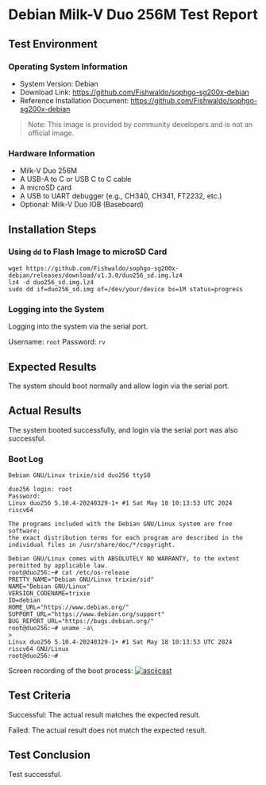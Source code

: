 # Debian Milk-V Duo 256M Test Report

## Test Environment

### Operating System Information

- System Version: Debian
- Download Link: https://github.com/Fishwaldo/sophgo-sg200x-debian
- Reference Installation Document: https://github.com/Fishwaldo/sophgo-sg200x-debian

> Note: This image is provided by community developers and is not an official image.

### Hardware Information

- Milk-V Duo 256M
- A USB-A to C or USB C to C cable
- A microSD card
- A USB to UART debugger (e.g., CH340, CH341, FT2232, etc.)
- Optional: Milk-V Duo IOB (Baseboard)

## Installation Steps

### Using `dd` to Flash Image to microSD Card 

```shell
wget https://github.com/Fishwaldo/sophgo-sg200x-debian/releases/download/v1.3.0/duo256_sd.img.lz4
lz4 -d duo256_sd.img.lz4
sudo dd if=duo256_sd.img of=/dev/your/device bs=1M status=progress
```

### Logging into the System

Logging into the system via the serial port.

Username: `root`
Password: `rv`

## Expected Results

The system should boot normally and allow login via the serial port.

## Actual Results

The system booted successfully, and login via the serial port was also successful.

### Boot Log

```log
Debian GNU/Linux trixie/sid duo256 ttyS0

duo256 login: root
Password: 
Linux duo256 5.10.4-20240329-1+ #1 Sat May 18 10:13:53 UTC 2024 riscv64

The programs included with the Debian GNU/Linux system are free software;
the exact distribution terms for each program are described in the
individual files in /usr/share/doc/*/copyright.

Debian GNU/Linux comes with ABSOLUTELY NO WARRANTY, to the extent
permitted by applicable law.
root@duo256:~# cat /etc/os-release 
PRETTY_NAME="Debian GNU/Linux trixie/sid"
NAME="Debian GNU/Linux"
VERSION_CODENAME=trixie
ID=debian
HOME_URL="https://www.debian.org/"
SUPPORT_URL="https://www.debian.org/support"
BUG_REPORT_URL="https://bugs.debian.org/"
root@duo256:~# uname -a\
> 
Linux duo256 5.10.4-20240329-1+ #1 Sat May 18 10:13:53 UTC 2024 riscv64 GNU/Linux
root@duo256:~# 

```

Screen recording of the boot process:
[![asciicast](https://asciinema.org/a/4p20IBBlCuE8jMxEExj19vMqd.svg)](https://asciinema.org/a/4p20IBBlCuE8jMxEExj19vMqd)

## Test Criteria

Successful: The actual result matches the expected result.

Failed: The actual result does not match the expected result.

## Test Conclusion

Test successful.

